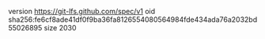 version https://git-lfs.github.com/spec/v1
oid sha256:fe6cf8ade41df0f9ba36fa8126554080564984fde434ada76a2032bd55026895
size 2030
